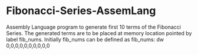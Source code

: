 # Fibonacci-Series-AssemLang
Assembly Language program to generate first 10 terms of the Fibonacci Series.
The generated terms are to be placed at memory location pointed by label fib_nums. Initially fib_nums can be defined as
fib_nums: dw 0,0,0,0,0,0,0,0,0,0
